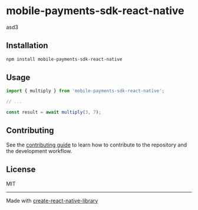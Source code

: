 # mobile-payments-sdk-react-native

asd3

## Installation

```sh
npm install mobile-payments-sdk-react-native
```

## Usage


```js
import { multiply } from 'mobile-payments-sdk-react-native';

// ...

const result = await multiply(3, 7);
```


## Contributing

See the [contributing guide](CONTRIBUTING.md) to learn how to contribute to the repository and the development workflow.

## License

MIT

---

Made with [create-react-native-library](https://github.com/callstack/react-native-builder-bob)
